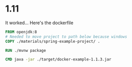 # 1.11
It worked... Here's the dockerfile
```dockerfile
FROM openjdk:8
# Needed to move project to path below because windows
COPY ./materials/spring-example-project/ .

RUN ./mvnw package

CMD java -jar ./target/docker-example-1.1.3.jar
```